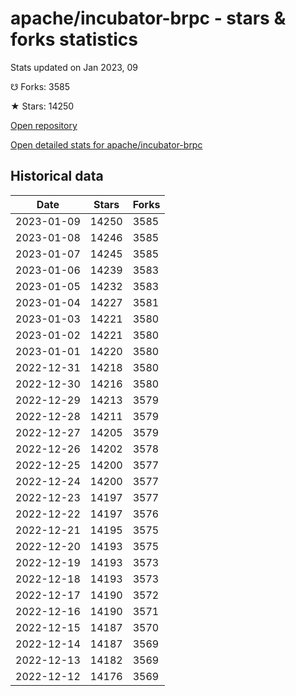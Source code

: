 # apache/incubator-brpc - stars & forks statistics

Stats updated on Jan 2023, 09

☋ Forks: 3585

★ Stars: 14250

[Open repository](https://github.com/apache/incubator-brpc)

[Open detailed stats for apache/incubator-brpc](https://reviewgithub.com/rep/apache/incubator-brpc)

## Historical data
| Date | Stars | Forks |
|------|-------|-------|
| 2023-01-09 | 14250 | 3585 | 
| 2023-01-08 | 14246 | 3585 | 
| 2023-01-07 | 14245 | 3585 | 
| 2023-01-06 | 14239 | 3583 | 
| 2023-01-05 | 14232 | 3583 | 
| 2023-01-04 | 14227 | 3581 | 
| 2023-01-03 | 14221 | 3580 | 
| 2023-01-02 | 14221 | 3580 | 
| 2023-01-01 | 14220 | 3580 | 
| 2022-12-31 | 14218 | 3580 | 
| 2022-12-30 | 14216 | 3580 | 
| 2022-12-29 | 14213 | 3579 | 
| 2022-12-28 | 14211 | 3579 | 
| 2022-12-27 | 14205 | 3579 | 
| 2022-12-26 | 14202 | 3578 | 
| 2022-12-25 | 14200 | 3577 | 
| 2022-12-24 | 14200 | 3577 | 
| 2022-12-23 | 14197 | 3577 | 
| 2022-12-22 | 14197 | 3576 | 
| 2022-12-21 | 14195 | 3575 | 
| 2022-12-20 | 14193 | 3575 | 
| 2022-12-19 | 14193 | 3573 | 
| 2022-12-18 | 14193 | 3573 | 
| 2022-12-17 | 14190 | 3572 | 
| 2022-12-16 | 14190 | 3571 | 
| 2022-12-15 | 14187 | 3570 | 
| 2022-12-14 | 14187 | 3569 | 
| 2022-12-13 | 14182 | 3569 | 
| 2022-12-12 | 14176 | 3569 | 

